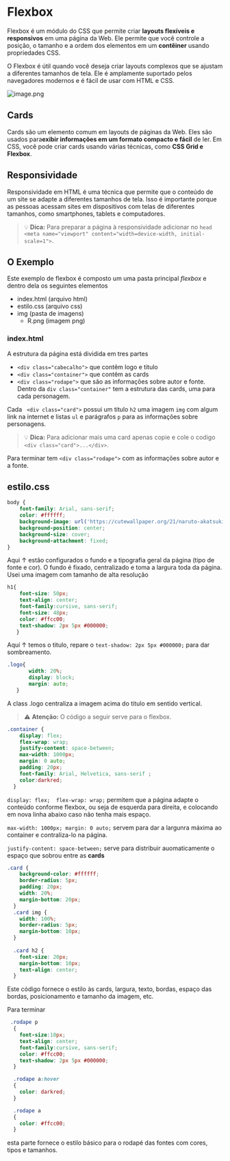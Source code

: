 # Flexbox
Flexbox é um módulo do CSS que permite criar **layouts flexíveis e responsivos** em uma página da Web. Ele permite que você controle a posição, o tamanho e a ordem dos elementos em um **contêiner** usando propriedades CSS.

O Flexbox é útil quando você deseja criar layouts complexos que se ajustam a diferentes tamanhos de tela. Ele é amplamente suportado pelos navegadores modernos e é fácil de usar com HTML e CSS.

![image.png](https://cdn.hashnode.com/res/hashnode/image/upload/v1606910969576/3TzfJram_.png?auto=compress,format&format=webp)

## Cards
Cards são um elemento comum em layouts de páginas da Web. Eles são usados para**exibir informações em um formato compacto e fácil** de ler. Em CSS, você pode criar cards usando várias técnicas, como **CSS Grid e Flexbox**.

## Responsividade
Responsividade em HTML é uma técnica que permite que o conteúdo de um site se adapte a diferentes tamanhos de tela. Isso é importante porque as pessoas acessam sites em dispositivos com telas de diferentes tamanhos, como smartphones, tablets e computadores.
> :bulb: **Dica:** Para preparar a página à responsividade adicionar no `head` ` <meta name="viewport" content="width=device-width, initial-scale=1">`.


## O Exemplo
Este exemplo de flexbox é composto um uma pasta principal *flexbox* e dentro dela os seguintes elementos

- index.html (arquivo html)
- estilo.css (arquivo css)
- img (pasta de imagens)
   - R.png (imagem png)

### index.html
A estrutura da página está dividida em tres partes
- `<div class="cabecalho">` que contêm logo e titulo
- `<div class="container">` que contêm as cards
- `<div class="rodape">` que são as informações sobre autor e fonte.
Dentro da `div class="container"` tem a estrutura das cards, uma para cada personagem.

Cada ` <div class="card">` possui um titulo `h2` uma imagem `img` com algum link na internet e listas `ul` e parágrafos `p` para as informações sobre personagens.

> :bulb: **Dica:** Para adicionar mais uma card apenas copie e cole o codigo `<div class="card">...</div>`.

Para terminar tem `<div class="rodape">` com as informações sobre autor e a fonte.


## estilo.css
```css
body {
    font-family: Arial, sans-serif;
    color: #ffffff;
    background-image: url('https://cutewallpaper.org/21/naruto-akatsuki-wallpaper/Akatsuki-Wallpaper-iPhone-58-images.jpg');
    background-position: center;
    background-size: cover;
    background-attachment: fixed;
}
```
Aqui &uarr; estão configurados o fundo e a tipografia geral da página (tipo de fonte e cor). O fundo é fixado, centralizado e toma a largura toda da página. Usei uma imagem com tamanho de alta resolução

```css
h1{
    font-size: 50px;
    text-align: center;
    font-family:cursive, sans-serif;
    font-size: 48px;
    color: #ffcc00;
    text-shadow: 2px 5px #000000;
   }
```
Aquí  &uarr; temos o titulo, repare o `text-shadow: 2px 5px #000000;` para dar sombreamento.

```css
.logo{
       width: 20%; 
       display: block;
       margin: auto;
   }
```
A class .logo centraliza a imagem acima do titulo em sentido vertical.

> :warning: **Atenção:** O código a seguir serve para o flexbox.

```css
.container {
    display: flex;
    flex-wrap: wrap;
    justify-content: space-between;
    max-width: 1000px;
    margin: 0 auto;
    padding: 20px;
    font-family: Arial, Helvetica, sans-serif ;
    color:darkred;
  }
```
`display: flex; 
 flex-wrap: wrap;` permitem que a página adapte o conteúdo conforme flexbox, ou seja de esquerda para direita, e colocando em nova linha abaixo caso não tenha mais espaço.

`max-width: 1000px;
    margin: 0 auto;` servem para dar a largunra máxima ao container e contraliza-lo na página.

`justify-content: space-between;` serve para distribuir auomaticamente o espaço que sobrou entre as **cards**
```css
.card {
    background-color: #ffffff;
    border-radius: 5px;
    padding: 20px;
    width: 20%;
    margin-bottom: 20px;
  }  
  .card img {
    width: 100%;
    border-radius: 5px;
    margin-bottom: 10px;
  }
  
  .card h2 {
    font-size: 20px;
    margin-bottom: 10px;
    text-align: center;
  }
```    
 Este código fornece o estilo às cards, largura, texto, bordas, espaço das bordas, posicionamento e tamanho da imagem, etc. 

Para terminar

```css
 .rodape p
  {
    font-size:10px;
    text-align: center;
    font-family:cursive, sans-serif;
    color: #ffcc00;
    text-shadow: 2px 5px #000000;
  }

  .rodape a:hover
  {
    color: darkred;
  }

  .rodape a
  {
    color: #ffcc00;
  }
```
esta parte fornece o estilo básico para o rodapé das fontes com cores, tipos e tamanhos.

  



